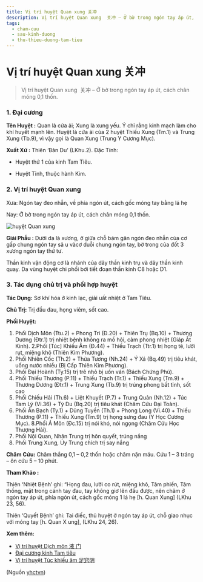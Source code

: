 ```yaml
---
title: Vị trí huyệt Quan xung 关冲
description: Vị trí huyệt Quan xung  关冲 – Ở bờ trong ngón tay áp út, cách chân móng 0,1 thốn.
tags:
  - cham-cuu
  - sau-kinh-duong
  - thu-thieu-duong-tam-tieu
---
```


# Vị trí huyệt Quan xung 关冲 

> Vị trí huyệt Quan xung  关冲 – Ở bờ trong ngón tay áp út, cách chân móng 0,1 thốn.

### 1. Đại cương

**Tên Huyệt :** Quan là cửa ải; Xung là xung yếu. Ý chỉ rằng kinh mạch làm cho khí huyết mạnh lên. Huyệt là cửa ải của 2 huyệt Thiếu Xung (Tm.1) và Trung Xung (Tb.9), vì vậy gọi là Quan Xung (Trung Y Cương Mục).

**Xuất Xứ :** Thiên ‘Bản Du’ (LKhu.2). Đặc Tính:

+ Huyệt thứ 1 của kinh Tam Tiêu.

+ Huyệt Tỉnh, thuộc hành Kim.

### 2. Vị trí huyệt Quan xung

Xưa: Ngón tay đeo nhẫn, về phía ngón út, cách gốc móng tay bằng lá hẹ

Nay: Ở bờ trong ngón tay áp út, cách chân móng 0,1 thốn.

![huyệt Quan xung ](/imgs/yhctvn/huyet-quan-xung-300x168.jpg)

**Giải Phẫu :** Dưới da là xương, ở giữa chỗ bám gân ngón đeo nhẫn của cơ gấp chung ngón tay sâ u vàcơ duỗi chung ngón tay, bờ trong của đốt 3 xương ngón tay thứ tư.

Thần kinh vận động cơ là nhánh của dây thần kinh trụ và dây thần kinh quay. Da vùng huyệt chi phối bởi tiết đoạn thần kinh C8 hoặc D1.

### 3. Tác dụng chủ trị và phối hợp huyệt

**Tác Dụng:** Sơ khí hóa ở kinh lạc, giải uất nhiệt ở Tam Tiêu.

**Chủ Trị:** Trị đầu đau, họng viêm, sốt cao.

**Phối Huyệt:**

1. Phối Dịch Môn (Ttu.2) + Phong Trì (Đ.20) + Thiên Trụ (Bq.10) + Thương Dương (Đtr.1) trị nhiệt bệnh không ra mồ hôi, cảm phong nhiệt (Giáp Ất Kinh). 2.Phối [Túc] Khiếu Âm (Đ.44) + Thiếu Trạch (Ttr.1) trị họng tê, lưỡi rụt, miệng khô (Thiên Kim Phương).
2. Phối Nhiên Cốc (Th.2) + Thừa Tương (Nh.24) + Ý Xá (Bq.49) trị tiêu khát, uống nước nhiều (Bị Cấp Thiên Kim Phương).
3. Phối Đại Hoành (Ty.15) trị trẻ nhỏ bị uốn ván (Bách Chứng Phú).
4. Phối Thiếu Thương (P.11) + Thiếu Trạch (Tr.1) + Thiếu Xung (Tm.9) + Thương Dương (Đtr.1) + Trung Xung (Tb.9) trị trúng phong bất tỉnh, sốt cao
5. Phối Chiếu Hải (Th.6) + Liệt Khuyết (P.7) + Trung Quản (Nh.12) + Túc Tam Lý (Vi.36) + Tỳ Du (Bq.20) trị tiêu khát (Châm Cứu Đại Toàn).
6. Phối Ẩn Bạch (Ty.1) + Dũng Tuyền (Th.1) + Phong Long (Vi.40) + Thiếu Thương (P.11) + Thiếu Xung (Tm.9) trị họng sưng đau (Y Học Cương Mục). 8.Phối Á Môn (Đc.15) trị nói khó, nói ngọng (Châm Cứu Học Thượng Hải).
7. Phối Nội Quan, Nhân Trung trị hôn quyết, trúng nắng
8. Phối Trung Xung, Ủy Trung chích trị say nắng

**Châm Cứu:** Châm thẳng 0,1 – 0,2 thốn hoặc châm nặn máu. Cứu 1 – 3 tráng – ôn cứu 5 – 10 phút.

**Tham Khảo :**

Thiên ‘Nhiệt Bệnh’ ghi: “Họng đau, lưỡi co rút, miệng khô, Tâm phiền, Tâm thống, mặt trong cánh tay đau, tay không giơ lên đầu được, nên châm ở ngón tay áp út, phía ngón út, cách gốc móng 1 lá hẹ [h. Quan Xung] (LKhu 23, 56).

Thiên ‘Quyết Bệnh’ ghi: Tai điếc, thủ huyệt ở ngón tay áp út, chỗ giao nhục với móng tay [h. Quan X ung], (LKhu 24, 26).

**Xem thêm:**

* [Vị trí huyệt Dịch môn 液 门](/yhctvn/vi-tri-huyet-dich-mon-%e6%b6%b2-%e9%97%a8/)
* [Đại cương kinh Tam tiêu](/yhctvn/kinh-thu-thieu-duong-tam-tieu/)
* [Vị trí huyệt Túc khiếu âm 足窍阴](/yhctvn/vi-tri-huyet-tuc-khieu-am-%e8%b6%b3%e7%aa%8d%e9%98%b4/)

(Nguồn <a href="https://yhctvn.com/vi-tri-huyet-quan-xung-关冲/" target="_blank">yhctvn</a>)
